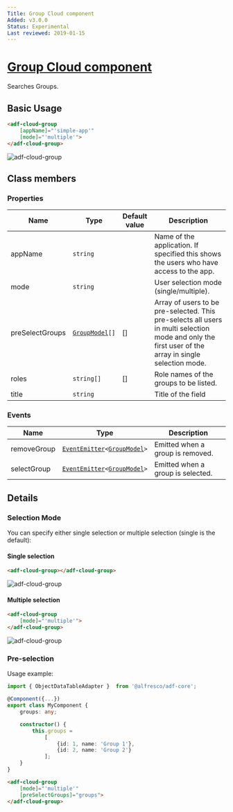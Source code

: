 ```yaml
---
Title: Group Cloud component
Added: v3.0.0
Status: Experimental
Last reviewed: 2019-01-15
---
```


# [Group Cloud component](../../lib/process-services-cloud/src/lib/group/components/group-cloud.component.ts "Defined in group-cloud.component.ts")

Searches Groups.

## Basic Usage

```html
<adf-cloud-group
    [appName]="'simple-app'"
    [mode]="'multiple'">
</adf-cloud-group>
```

![adf-cloud-group](../docassets/images/group-cloud.component.png)

## Class members

### Properties

| Name | Type | Default value | Description |
| ---- | ---- | ------------- | ----------- |
| appName | `string` |  | Name of the application. If specified this shows the users who have access to the app. |
| mode | `string` |  | User selection mode (single/multiple). |
| preSelectGroups | [`GroupModel`](../../lib/process-services-cloud/src/lib/group/models/group.model.ts)`[]` | \[] | Array of users to be pre-selected. This pre-selects all users in multi selection mode and only the first user of the array in single selection mode. |
| roles | `string[]` | \[] | Role names of the groups to be listed. |
| title | `string` |  | Title of the field |

### Events

| Name | Type | Description |
| ---- | ---- | ----------- |
| removeGroup | [`EventEmitter`](https://angular.io/api/core/EventEmitter)`<`[`GroupModel`](../../lib/process-services-cloud/src/lib/group/models/group.model.ts)`>` | Emitted when a group is removed. |
| selectGroup | [`EventEmitter`](https://angular.io/api/core/EventEmitter)`<`[`GroupModel`](../../lib/process-services-cloud/src/lib/group/models/group.model.ts)`>` | Emitted when a group is selected. |

## Details

### Selection Mode

You can specify either single selection or multiple selection (single
is the default):

#### Single selection

```html
<adf-cloud-group></adf-cloud-group>
```

![adf-cloud-group](../docassets/images/group-cloud.component-single.png)

#### Multiple selection

```html
<adf-cloud-group
    [mode]="'multiple'">
</adf-cloud-group>
```

![adf-cloud-group](../docassets/images/group-cloud.component-multiple-mode.png)

### Pre-selection

Usage example:

```ts
import { ObjectDataTableAdapter }  from '@alfresco/adf-core';

@Component({...})
export class MyComponent {
    groups: any;

    constructor() {
        this.groups =
            [
                {id: 1, name: 'Group 1'},
                {id: 2, name: 'Group 2'}
            ];
    }
}
```

```html
<adf-cloud-group
    [mode]="'multiple'"
    [preSelectGroups]="groups">
</adf-cloud-group>
```
